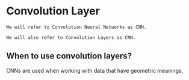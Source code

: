 # Convolution Layer

```{note}
We will refer to Convolution Neural Networks as CNN.
```

```{note}
We will also refer to Convolution Layers as CNN.
```

## When to use convolution layers?

CNNs are used when working with data that have geometric meanings, 
